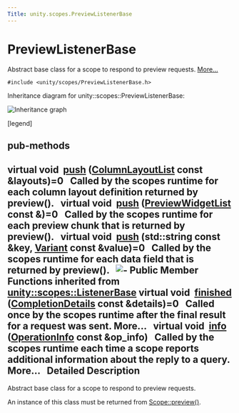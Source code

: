 ```yaml
---
Title: unity.scopes.PreviewListenerBase
---
```

        
PreviewListenerBase
===================

Abstract base class for a scope to respond to preview requests. [More...](#details)

`#include <unity/scopes/PreviewListenerBase.h>`

Inheritance diagram for unity::scopes::PreviewListenerBase:

![Inheritance graph](https://developer.ubuntu.com/static/devportal_uploaded/5016060d-9ee2-4232-9067-ccf81839c7a0-api/scopes/cpp/sdk-15.04.4/unity.scopes.PreviewListenerBase/classunity_1_1scopes_1_1_preview_listener_base__inherit__graph.png)

<span class="legend">\[legend\]</span>

pub-methods
------------------------------------------------------

virtual void 
<a href="#a5e9fe1fa664cbb65a0389e5a39caf78b">push</a> (<a href="../unity.scopes.md#a5b970e3c73bf25548398b32e79b2224d">ColumnLayoutList</a> const &layouts)=0
 
Called by the scopes runtime for each column layout definition returned by preview().
 
virtual void 
<a href="#a1b4c366abea27471dc9ee31873c9c37a">push</a> (<a href="../unity.scopes.md#aed3b7b1daf2e49d0a820ef931caa792d">PreviewWidgetList</a> const &)=0
 
Called by the scopes runtime for each preview chunk that is returned by preview().
 
virtual void 
<a href="#a2c11160354d49672100522d3e476b7e3">push</a> (std::string const &key, <a href="unity.scopes.Variant.md">Variant</a> const &value)=0
 
Called by the scopes runtime for each data field that is returned by preview().
 
![-](https://developer.ubuntu.com/static/devportal_uploaded/ebe337b0-9b5e-46f9-a652-ee4fcc458140-api/scopes/cpp/sdk-15.04.4/unity.scopes.PreviewListenerBase/closed.png) Public Member Functions inherited from <a href="unity.scopes.ListenerBase.md">unity::scopes::ListenerBase</a>
virtual void 
<a href="../unity.scopes.ListenerBase.md#afb44937749b61c9e3ebfa20ec6e4634b">finished</a> (<a href="unity.scopes.CompletionDetails.md">CompletionDetails</a> const &details)=0
 
Called once by the scopes runtime after the final result for a request was sent. More...
 
virtual void 
<a href="../unity.scopes.ListenerBase.md#a3b38fa642754142f40968f3ff8d1bdc8">info</a> (<a href="unity.scopes.OperationInfo.md">OperationInfo</a> const &op\_info)
 
Called by the scopes runtime each time a scope reports additional information about the reply to a query. More...
 
<span id="details"></span>
Detailed Description
--------------------

Abstract base class for a scope to respond to preview requests.

An instance of this class must be returned from <a href="../unity.scopes.Scope.md#a82b24083994e676524b10c407f281aa4" title="Initiates preview request. ">Scope::preview()</a>.

